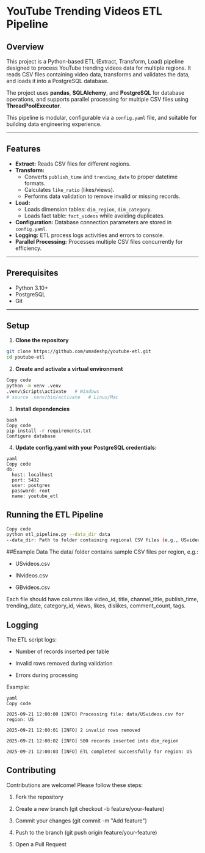 # YouTube Trending Videos ETL Pipeline

## Overview
This project is a Python-based ETL (Extract, Transform, Load) pipeline designed to process YouTube trending videos data for multiple regions. It reads CSV files containing video data, transforms and validates the data, and loads it into a PostgreSQL database.  

The project uses **pandas**, **SQLAlchemy**, and **PostgreSQL** for database operations, and supports parallel processing for multiple CSV files using **ThreadPoolExecutor**.  

This pipeline is modular, configurable via a `config.yaml` file, and suitable for building data engineering experience.

---

## Features

- **Extract:** Reads CSV files for different regions.
- **Transform:**  
  - Converts `publish_time` and `trending_date` to proper datetime formats.  
  - Calculates `like_ratio` (likes/views).  
  - Performs data validation to remove invalid or missing records.
- **Load:**  
  - Loads dimension tables: `dim_region`, `dim_category`.  
  - Loads fact table: `fact_videos` while avoiding duplicates.  
- **Configuration:** Database connection parameters are stored in `config.yaml`.
- **Logging:** ETL process logs activities and errors to console.
- **Parallel Processing:** Processes multiple CSV files concurrently for efficiency.

---



## Prerequisites

- Python 3.10+
- PostgreSQL
- Git

---

## Setup

1. **Clone the repository**
```bash
git clone https://github.com/umadeshp/youtube-etl.git
cd youtube-etl
```
2. **Create and activate a virtual environment**

```bash
Copy code
python -m venv .venv
.venv\Scripts\activate   # Windows
# source .venv/bin/activate   # Linux/Mac
```
3. **Install dependencies**
```
bash
Copy code
pip install -r requirements.txt
Configure database
```
4. **Update config.yaml with your PostgreSQL credentials:**
```
yaml
Copy code
db:
  host: localhost
  port: 5432
  user: postgres
  password: root
  name: youtube_etl
```
## Running the ETL Pipeline
```bash
Copy code
python etl_pipeline.py --data_dir data
--data_dir: Path to folder containing regional CSV files (e.g., USvideos.csv, INvideos.csv).
```
##Example Data
The data/ folder contains sample CSV files per region, e.g.:

- USvideos.csv

- INvideos.csv

- GBvideos.csv

Each file should have columns like video_id, title, channel_title, publish_time, trending_date, category_id, views, likes, dislikes, comment_count, tags.

## Logging
The ETL script logs:

- Number of records inserted per table

- Invalid rows removed during validation

- Errors during processing

Example:
```
yaml
Copy code

2025-09-21 12:00:00 [INFO] Processing file: data/USvideos.csv for region: US

2025-09-21 12:00:01 [INFO] 2 invalid rows removed

2025-09-21 12:00:02 [INFO] 500 records inserted into dim_region

2025-09-21 12:00:03 [INFO] ETL completed successfully for region: US
```

## Contributing
Contributions are welcome! Please follow these steps:

1. Fork the repository

2. Create a new branch (git checkout -b feature/your-feature)

3. Commit your changes (git commit -m "Add feature")

4. Push to the branch (git push origin feature/your-feature)

5. Open a Pull Request


